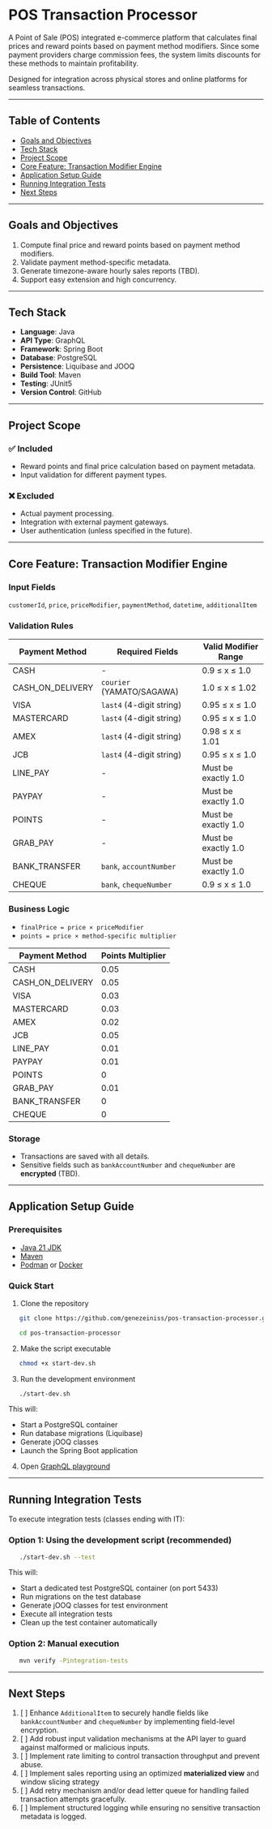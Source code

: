 # POS Transaction Processor

A Point of Sale (POS) integrated e-commerce platform that calculates final prices and reward points based on payment
method modifiers. Since some payment providers charge commission fees, the system limits discounts for these methods to
maintain profitability.

Designed for integration across physical stores and online platforms for seamless transactions.

---
## Table of Contents

- [Goals and Objectives](#goals-and-objectives)
- [Tech Stack](#tech-stack)
- [Project Scope](#project-scope)
- [Core Feature: Transaction Modifier Engine](#core-feature-transaction-modifier-engine)
- [Application Setup Guide](#application-setup-guide)
- [Running Integration Tests](#running-integration-tests)
- [Next Steps](#next-steps)

---
## Goals and Objectives

1. Compute final price and reward points based on payment method modifiers.
2. Validate payment method-specific metadata.
3. Generate timezone-aware hourly sales reports (TBD).
4. Support easy extension and high concurrency.

---
## Tech Stack

- **Language**: Java
- **API Type**: GraphQL
- **Framework**: Spring Boot
- **Database**: PostgreSQL
- **Persistence**: Liquibase and JOOQ
- **Build Tool**: Maven
- **Testing**: JUnit5
- **Version Control**: GitHub

---
## Project Scope

### ✅ Included

- Reward points and final price calculation based on payment metadata.
- Input validation for different payment types.

### ❌ Excluded

- Actual payment processing.
- Integration with external payment gateways.
- User authentication (unless specified in the future).

---
## Core Feature: Transaction Modifier Engine

### Input Fields

`customerId`, `price`, `priceModifier`, `paymentMethod`, `datetime`, `additionalItem`

### Validation Rules

| Payment Method       | Required Fields               | Valid Modifier Range       |
|----------------------|-------------------------------|----------------------------|
| CASH                 | -                             | 0.9 ≤ x ≤ 1.0              |
| CASH_ON_DELIVERY     | `courier` (YAMATO/SAGAWA)     | 1.0 ≤ x ≤ 1.02             |
| VISA                 | `last4` (4-digit string)      | 0.95 ≤ x ≤ 1.0             |
| MASTERCARD           | `last4` (4-digit string)      | 0.95 ≤ x ≤ 1.0             |
| AMEX                 | `last4` (4-digit string)      | 0.98 ≤ x ≤ 1.01            |
| JCB                  | `last4` (4-digit string)      | 0.95 ≤ x ≤ 1.0             |
| LINE_PAY             | -                             | Must be exactly 1.0        |
| PAYPAY               | -                             | Must be exactly 1.0        |
| POINTS               | -                             | Must be exactly 1.0        |
| GRAB_PAY             | -                             | Must be exactly 1.0        |
| BANK_TRANSFER        | `bank`, `accountNumber`       | Must be exactly 1.0        |
| CHEQUE               | `bank`, `chequeNumber`        | 0.9 ≤ x ≤ 1.0              |

### Business Logic

- `finalPrice = price × priceModifier`
- `points = price × method-specific multiplier`

| Payment Method       | Points Multiplier |
|----------------------|-------------------|
| CASH                 | 0.05              |
| CASH_ON_DELIVERY     | 0.05              |
| VISA                 | 0.03              |
| MASTERCARD           | 0.03              |
| AMEX                 | 0.02              |
| JCB                  | 0.05              |
| LINE_PAY             | 0.01              |
| PAYPAY               | 0.01              |
| POINTS               | 0                 |
| GRAB_PAY             | 0.01              |
| BANK_TRANSFER        | 0                 |
| CHEQUE               | 0                 |

### Storage

- Transactions are saved with all details.
- Sensitive fields such as `bankAccountNumber` and `chequeNumber` are **encrypted** (TBD).

---
## Application Setup Guide

### Prerequisites

- [Java 21 JDK](https://adoptium.net/en-GB/temurin/releases/)
- [Maven](https://maven.apache.org/download.cgi)
- [Podman](https://podman.io/) or [Docker](https://www.docker.com/)

### Quick Start
1. Clone the repository

```bash
   git clone https://github.com/genezeiniss/pos-transaction-processor.git
```

```bash
   cd pos-transaction-processor
```

2. Make the script executable

```bash
   chmod +x start-dev.sh
```

3. Run the development environment
```bash
   ./start-dev.sh
```

This will:

* Start a PostgreSQL container
* Run database migrations (Liquibase)
* Generate jOOQ classes
* Launch the Spring Boot application

4. Open [GraphQL playground](http://localhost:8080/graphiql?path=/graphql)

---

## Running Integration Tests

To execute integration tests (classes ending with IT):

### Option 1: Using the development script (recommended)

```bash
   ./start-dev.sh --test
```

This will:

* Start a dedicated test PostgreSQL container (on port 5433)
* Run migrations on the test database
* Generate jOOQ classes for test environment
* Execute all integration tests
* Clean up the test container automatically

### Option 2: Manual execution

```bash
   mvn verify -Pintegration-tests 
```
---

## Next Steps

1. [ ] Enhance `AdditionalItem` to securely handle fields like `bankAccountNumber` and `chequeNumber` by implementing
   field-level encryption.
2. [ ] Add robust input validation mechanisms at the API layer to guard against malformed or malicious inputs.
3. [ ] Implement rate limiting to control transaction throughput and prevent abuse.
4. [ ] Implement sales reporting using an optimized **materialized view** and window slicing strategy
5. [ ] Add retry mechanism and/or dead letter queue for handling failed transaction attempts gracefully.
6. [ ] Implement structured logging while ensuring no sensitive transaction metadata is logged.



